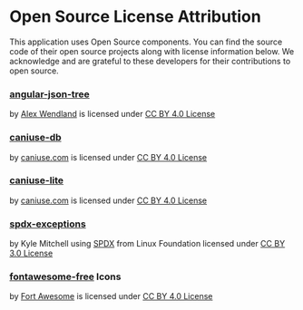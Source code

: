 # Open Source License Attribution

This application uses Open Source components. You can find the source
code of their open source projects along with license information below.
We acknowledge and are grateful to these developers for their contributions
to open source.

### [angular-json-tree](https://github.com/awendland/angular-json-tree)

by [Alex Wendland](https://github.com/awendland) is licensed under [CC BY 4.0 License](https://creativecommons.org/licenses/by/4.0/)

### [caniuse-db](https://github.com/Fyrd/caniuse)

by [caniuse.com](caniuse.com) is licensed under [CC BY 4.0 License](https://creativecommons.org/licenses/by/4.0/)

### [caniuse-lite](https://github.com/ben-eb/caniuse-lite)

by [caniuse.com](caniuse.com) is licensed under [CC BY 4.0 License](https://creativecommons.org/licenses/by/4.0/)

### [spdx-exceptions](https://github.com/jslicense/spdx-exceptions.json)

by Kyle Mitchell using [SPDX](https://spdx.dev/) from Linux Foundation licensed under [CC BY 3.0 License](https://creativecommons.org/licenses/by/3.0/)

### [fontawesome-free](https://github.com/FortAwesome/Font-Awesome) Icons

by [Fort Awesome](https://fortawesome.com/) is licensed under [CC BY 4.0 License](https://creativecommons.org/licenses/by/4.0/)
